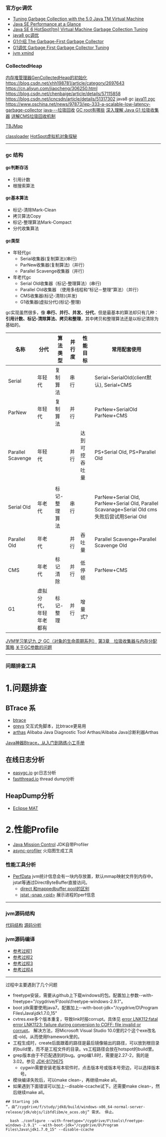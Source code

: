### 官方gc调优
* [Tuning Garbage Collection
with the 5.0 Java TM Virtual Machine](http://www.oracle.com/technetwork/java/gc-tuning-5-138395.html#1.1.%20Generations%7Coutline)
* [Java SE Performance at a Glance](http://www.oracle.com/technetwork/java/javase/tech/performance-jsp-141338.html)
* [Java SE 6 HotSpot[tm] Virtual Machine Garbage Collection Tuning](http://www.oracle.com/technetwork/java/javase/gc-tuning-6-140523.html)
* [java8 gc调优](https://docs.oracle.com/javase/8/docs/technotes/guides/vm/gctuning/toc.html)
* [G1介绍 The Garbage-First Garbage Collector](http://www.oracle.com/technetwork/java/javase/tech/g1-intro-jsp-135488.html)
* [G1调优 Garbage First Garbage Collector Tuning](http://www.oracle.com/technetwork/articles/java/g1gc-1984535.html)
* [jvm xmind](https://www.processon.com/view/589ab3a6e4b0aa37f30069df)
### CollectedHeap
[内存堆管理器GenCollectedHeap的初始化](https://blog.csdn.net/xhh198781/article/details/41173065)
https://blog.csdn.net/xhh198781/article/category/2697643
https://cn.aliyun.com/jiaocheng/306250.html
https://blog.csdn.net/chenbaige/article/details/57115858
https://blog.csdn.net/jcncsdn/article/details/51317302
java8 gc
[java11 zgc](https://zhuanlan.zhihu.com/p/38348775)
https://www.oschina.net/news/97873/jep-333-a-scalable-low-latency-garbage-collector
[java---垃圾回收](http://www.cnblogs.com/w-wfy/p/6415776.html)
[GC root有哪些](https://www.cnblogs.com/w-wfy/p/6415768.html)
[深入理解 Java G1 垃圾收集器](http://blog.jobbole.com/109170/)
[详解CMS垃圾回收机制](http://www.cnblogs.com/littleLord/p/5380624.html)

[TBJMap](https://github.com/alibaba/TBJMap)

[classloader](https://www.cnblogs.com/doit8791/p/5820037.html)
[HotSpot虚拟机对象探秘](http://www.infoq.com/cn/articles/jvm-hotspot)

----------
### gc 结构
#### gc判断存活
* 引用计数
* 根搜索算法
#### gc基本算法
* 标记-清除Mark-Clean
* 拷贝算法Copy
* 标记-整理算法Mark-Compact
* 分代收集算法
#### gc类型
* 年轻代gc
  * Serial收集器(复制算法)(串行)
  * ParNew收集器(复制算法)（并行）
  * Parallel Scavenge收集器（并行）
* 年老代gc
  * Serial Old收集器（标记-整理算法）(串行)
  * Parallel Old收集器  （使用多线程和“标记－整理”算法）（并行）
  * CMS收集器(标记-清除)(并发)
  * G1收集器(虚拟分代)(标记-整理)

gc实现虽然很多，像 **串行、并行、并发、分代**，但是最基本的算法却只有几种：**引用计数、标记-清除算法、拷贝和整理**，其中拷贝和整理算法还是以标记清除为基础的。

名称|分代|算法类型|并行度|性能目标|常用配套使用|
---|---|---|---|---|---
Serial|年轻代|复制算法|串行||Serial+SerialOld(client默认), Serial+CMS|
ParNew|年轻代|复制算法|并行||ParNew+SerialOld ParNew+CMS|
Parallel Scavenge|年轻代||并行|达到可控吞吐量|PS+Serial Old, PS+Parallel Old|
||||
Serial Old|年老代|标记-整理算法|串行||ParNew+Serial Old,  ParNew+Serial Old, Parallel Scavanage+Serial Old cms失败后尝试用Serial Old|
Parallel Old|年老代||并行|吞吐量|Parallel Scavenge+Parallel Scavenge Old|
CMS|年老代|标记清除|并行|低停顿|ParNew+CMS
G1|虚拟分代，年轻年老都有|标记-整理|并行|增量式?|

[JVM学习笔记九 之 GC（对象的生命周期系列）](http://yueyemaitian.iteye.com/blog/1185301)
[第3章　垃圾收集器与内存分配策略](https://blog.csdn.net/wisgood/article/details/16368551)
[关于GC参数的问题](http://hllvm.group.iteye.com/group/topic/27629)


----
### 问题排查工具
# 1.问题排查

## BTrace 系

- [btrace](https://github.com/btraceio/btrace)
- [greys](https://github.com/oldmanpushcart/greys-anatomy) 交互式免脚本，比btrace更易用
- [arthas](https://github.com/alibaba/arthas) Alibaba Java Diagnostic Tool Arthas/Alibaba Java诊断利器Arthas


[Java神器Btrace，从入门到熟练小工手册](https://mp.weixin.qq.com/s/4bZ6iSvpqPsjdvkSoFVhrg)

## 在线日志分析

- [easygc.io](http://www.gceasy.io/) gc日志分析
- [fastthread.io](http://fastthread.io/) thread dump分析

## HeapDump分析

- [Eclipse MAT](https://www.eclipse.org/mat/)

# 2.性能Profile

- [Java Mission Control](http://www.oracle.com/technetwork/java/javaseproducts/mission-control/index.html) JDK自带Profiler
- [async-profiler](https://github.com/jvm-profiling-tools/async-profiler) 火焰图生成工具

### 性能工具分析
* [PerfData](https://www.jianshu.com/p/c784e2535855) jvm统计信息会有一块内存放置，默认mmap映射文件到内存中。jstat等通过DirectByteBuffer直接访问。
  * [direct 和mappedbuffer pool的区别](https://stackoverflow.com/questions/15657837/what-is-mapped-buffer-pool-direct-buffer-pool-and-how-to-increase-their-size)
  * [jstat -snap \<pid>](http://rednaxelafx.iteye.com/blog/796343) 展示进程的perf信息
-----
### jvm源码结构

[代码结构](https://blog.csdn.net/l_215851356/article/details/78624933)
[源码分析](https://github.com/codefollower/OpenJDK-Research/tree/master/hotspot/my-docs)


### jvm源码编译

* [参考过程1](http://www.cnblogs.com/lighten/p/5906359.html)
* [参考过程2](https://www.jianshu.com/p/e85f93cc74cb)
* [参考过程3](http://www.it610.com/article/3532039.htm)
* [参考过程4](https://blog.csdn.net/lpwstr/article/details/78840188)
-----
  过程中主要遇到了几个问题
* freetype安装，需要从github上下载windows的包。配置加上参数--with-freetype="/cygdrive/F\tools\freetype-windows-2.9.1"。
* boot jdk需要使用java7。配置加上--with-boot-jdk="/cygdrive/D\Program Files\Java\jdk1.7.0_15"
* cvtres.exe多个版本重复，导致link时报corrupt。具体见 [error LNK112:fatal error LNK1123: failure during conversion to COFF: file invalid or corrupt](https://www.cnblogs.com/poissonnotes/p/4424296.html)。
  解决方法，将Microsoft Visual Studio 10.0里的2个这个exe改名成-old，从而使用framework里的。
* 工程生成时，create后面跟着的路径是最后镜像输出的路径，可以放到根目录的build里，而不是工程文件的目录。vs工程路径会放在hotspot的build里。
* grep版本由于不匹配遇到的bug。grep编1.8时，需要是2.27-2，我的是3.02。参见 [JDK-8179675](https://bugs.openjdk.java.net/browse/JDK-8179675)
  * cygwin需要安装老版本软件时，点击版本号或版本号旁边，可以选择版本号。
* 模块编译失败后，可以make clean-<module>，再继续make all。
* 如果遇到下面错误可以加上--disable-ccache试下。还需要make clean-<module>，然后继续make all。
```
## Starting jdk
”，由“/cygdrive/f/study/jdk8/build/windows-x86_64-normal-server-release/jdk/objs/libfdlibm/e_acos.obj” 需求。 停止。
```
```
  bash ./configure --with-freetype="/cygdrive/F\tools\freetype-windows-2.9.1" --with-boot-jdk="/cygdrive/D\Program Files\Java\jdk1.7.0_15" --disable-ccache
```
